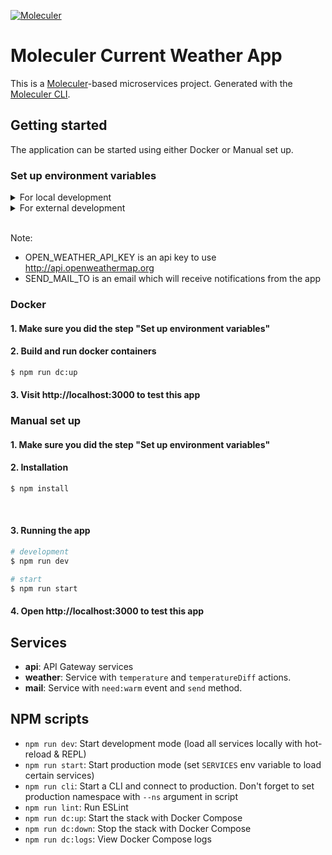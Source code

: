 [![Moleculer](https://badgen.net/badge/Powered%20by/Moleculer/0e83cd)](https://moleculer.services)

# Moleculer Current Weather App
This is a [Moleculer](https://moleculer.services/)-based microservices project. Generated with the [Moleculer CLI](https://moleculer.services/docs/0.14/moleculer-cli.html).

## Getting started

The application can be started using either Docker or Manual set up.

### Set up environment variables
<details>
    <summary>For local development</summary>
    <ul>
        <li>Copy .env.example file</li>
        <li>Rename it to .env</li>
        <li>Edit environment variables inside the file</li>
    </ul>
</details>

<details>
    <summary>For external development</summary>
    <ul>
        <li>Use .env.example file to set up environment variables</li>
    </ul>
</details>
<br />

Note:
- OPEN_WEATHER_API_KEY is an api key to use http://api.openweathermap.org
- SEND_MAIL_TO is an email which will receive notifications from the app

### Docker
#### 1. Make sure you did the step "Set up environment variables"

#### 2. Build and run docker containers
```bash
$ npm run dc:up
```

#### 3. Visit http://localhost:3000 to test this app

### Manual set up
#### 1. Make sure you did the step "Set up environment variables"

#### 2. Installation

```bash
$ npm install
```
<br />

#### 3. Running the app

```bash
# development
$ npm run dev

# start
$ npm run start
```

#### 4. Open http://localhost:3000 to test this app

## Services
- **api**: API Gateway services
- **weather**: Service with `temperature` and `temperatureDiff` actions.
- **mail**: Service with `need:warm` event and `send` method.

## NPM scripts
- `npm run dev`: Start development mode (load all services locally with hot-reload & REPL)
- `npm run start`: Start production mode (set `SERVICES` env variable to load certain services)
- `npm run cli`: Start a CLI and connect to production. Don't forget to set production namespace with `--ns` argument in script
- `npm run lint`: Run ESLint
- `npm run dc:up`: Start the stack with Docker Compose
- `npm run dc:down`: Stop the stack with Docker Compose
- `npm run dc:logs`: View Docker Compose logs
